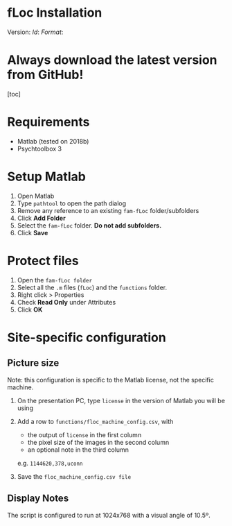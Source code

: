 
# fLoc Installation

Version: $Id:$ $Format:%cd by %aN$

# Always download the latest version from GitHub!


[toc]

# Requirements

- Matlab (tested on 2018b)
- Psychtoolbox 3

# Setup Matlab

1. Open Matlab
2. Type `pathtool` to open the path dialog
3. Remove any reference to an existing `fam-fLoc` folder/subfolders
4. Click **Add Folder**
5. Select the `fam-fLoc` folder. **Do not add subfolders.**
6. Click **Save**


# Protect files

1. Open the `fam-fLoc folder`
2. Select all the `.m` files (`fLoc`) and the `functions` folder.
3. Right click > Properties
4. Check **Read Only** under Attributes
5. Click **OK**


# Site-specific configuration

## Picture size

Note: this configuration is specific to the Matlab license, not the specific machine.

1. On the presentation PC, type `license` in the version of Matlab you will be using
2. Add a row to `functions/floc_machine_config.csv`, with
    - the output of `license` in the first column
    - the pixel size of the images in the second column
    - an optional note in the third column

    e.g. `1144620,378,uconn`
3. Save the `floc_machine_config.csv file`

## Display Notes

The script is configured to run at 1024x768 with a visual angle of 10.5º.





